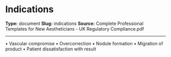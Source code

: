 # Indications

**Type:** document
**Slug:** indications
**Source:** Complete Professional Templates for New Aestheticians - UK Regulatory Compliance.pdf

---

• Vascular compromise
• Overcorrection
• Nodule formation
• Migration of product
• Patient dissatisfaction with result